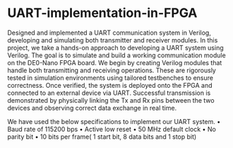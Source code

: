 # UART-implementation-in-FPGA
Designed and implemented a UART communication system in Verilog, developing and simulating both transmitter and receiver modules.
 In this project, we take a hands-on approach to developing a UART system using Verilog.
 The goal is to simulate and build a working communication module on the DE0-Nano
 FPGA board. We begin by creating Verilog modules that handle both transmitting and
 receiving operations. These are rigorously tested in simulation environments using tailored
 testbenches to ensure correctness.
 Once verified, the system is deployed onto the FPGA and connected to an external
 device via UART. Successful transmission is demonstrated by physically linking the Tx and
 Rx pins between the two devices and observing correct data exchange in real time.

 We have used the below specifications to implement our UART system.
 • Baud rate of 115200 bps
 • Active low reset
 • 50 MHz default clock
 • No parity bit
 • 10 bits per frame( 1 start bit, 8 data bits and 1 stop bit)
